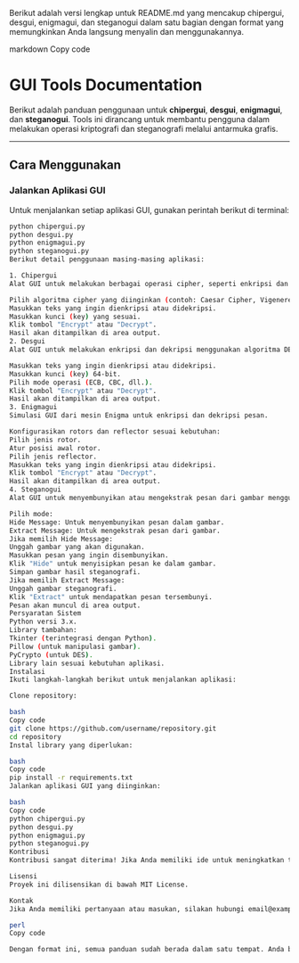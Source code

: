 Berikut adalah versi lengkap untuk README.md yang mencakup chipergui, desgui, enigmagui, dan steganogui dalam satu bagian dengan format yang memungkinkan Anda langsung menyalin dan menggunakannya.

markdown
Copy code
# GUI Tools Documentation

Berikut adalah panduan penggunaan untuk **chipergui**, **desgui**, **enigmagui**, dan **steganogui**. Tools ini dirancang untuk membantu pengguna dalam melakukan operasi kriptografi dan steganografi melalui antarmuka grafis.

---

## Cara Menggunakan

### Jalankan Aplikasi GUI

Untuk menjalankan setiap aplikasi GUI, gunakan perintah berikut di terminal:  
```bash
python chipergui.py
python desgui.py
python enigmagui.py
python steganogui.py
Berikut detail penggunaan masing-masing aplikasi:

1. Chipergui
Alat GUI untuk melakukan berbagai operasi cipher, seperti enkripsi dan dekripsi menggunakan algoritma klasik.

Pilih algoritma cipher yang diinginkan (contoh: Caesar Cipher, Vigenere Cipher).
Masukkan teks yang ingin dienkripsi atau didekripsi.
Masukkan kunci (key) yang sesuai.
Klik tombol "Encrypt" atau "Decrypt".
Hasil akan ditampilkan di area output.
2. Desgui
Alat GUI untuk melakukan enkripsi dan dekripsi menggunakan algoritma DES (Data Encryption Standard).

Masukkan teks yang ingin dienkripsi atau didekripsi.
Masukkan kunci (key) 64-bit.
Pilih mode operasi (ECB, CBC, dll.).
Klik tombol "Encrypt" atau "Decrypt".
Hasil akan ditampilkan di area output.
3. Enigmagui
Simulasi GUI dari mesin Enigma untuk enkripsi dan dekripsi pesan.

Konfigurasikan rotors dan reflector sesuai kebutuhan:
Pilih jenis rotor.
Atur posisi awal rotor.
Pilih jenis reflector.
Masukkan teks yang ingin dienkripsi atau didekripsi.
Klik tombol "Encrypt" atau "Decrypt".
Hasil akan ditampilkan di area output.
4. Steganogui
Alat GUI untuk menyembunyikan atau mengekstrak pesan dari gambar menggunakan teknik steganografi.

Pilih mode:
Hide Message: Untuk menyembunyikan pesan dalam gambar.
Extract Message: Untuk mengekstrak pesan dari gambar.
Jika memilih Hide Message:
Unggah gambar yang akan digunakan.
Masukkan pesan yang ingin disembunyikan.
Klik "Hide" untuk menyisipkan pesan ke dalam gambar.
Simpan gambar hasil steganografi.
Jika memilih Extract Message:
Unggah gambar steganografi.
Klik "Extract" untuk mendapatkan pesan tersembunyi.
Pesan akan muncul di area output.
Persyaratan Sistem
Python versi 3.x.
Library tambahan:
Tkinter (terintegrasi dengan Python).
Pillow (untuk manipulasi gambar).
PyCrypto (untuk DES).
Library lain sesuai kebutuhan aplikasi.
Instalasi
Ikuti langkah-langkah berikut untuk menjalankan aplikasi:

Clone repository:

bash
Copy code
git clone https://github.com/username/repository.git
cd repository
Instal library yang diperlukan:

bash
Copy code
pip install -r requirements.txt
Jalankan aplikasi GUI yang diinginkan:

bash
Copy code
python chipergui.py
python desgui.py
python enigmagui.py
python steganogui.py
Kontribusi
Kontribusi sangat diterima! Jika Anda memiliki ide untuk meningkatkan tools ini, silakan buka issue atau buat pull request.

Lisensi
Proyek ini dilisensikan di bawah MIT License.

Kontak
Jika Anda memiliki pertanyaan atau masukan, silakan hubungi email@example.com.

perl
Copy code

Dengan format ini, semua panduan sudah berada dalam satu tempat. Anda bisa langsung menyalin ke file `README.md`. Setiap bagian (chipergui, desgui, enigmagui, steganogui) dijelaskan dalam satu rangkaian tanpa ada potongan terpisah. Pastikan mengganti URL repository dan email sesuai kebutuhan Anda!
